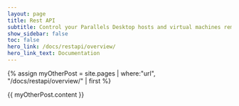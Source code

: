 ```yaml
---
layout: page
title: Rest API
subtitle: Control your Parallels Desktop hosts and virtual machines remotely
show_sidebar: false
toc: false
hero_link: /docs/restapi/overview/
hero_link_text: Documentation
---
```


{% assign myOtherPost = site.pages | where:"url", "/docs/restapi/overview/" | first %}

{{ myOtherPost.content }}